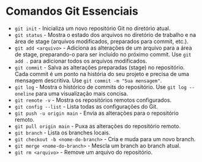 # Comandos Git Essenciais

- `git init` - Inicializa um novo repositório Git no diretório atual.
- `git status` - Mostra o estado dos arquivos no diretório de trabalho e na área de stage (arquivos modificados, preparados para commit, etc.).
- `git add <arquivo>` - Adiciona as alterações de um arquivo para a área de stage, preparando-o para ser incluído no próximo commit. Use `git add .` para adicionar todos os arquivos modificados.
- `git commit` - Salva as alterações preparadas (stage) no repositório. Cada commit é um ponto na história do seu projeto e precisa de uma mensagem descritiva. Use `git commit -m "Sua mensagem"`.
- `git log` - Mostra o histórico de commits do repositório. Use `git log --oneline` para uma visualização mais concisa.
- `git remote -v` - Mostra os repositórios remotos configurados.
- `git config --list` - Lista todas as configurações do Git.
- `git push -u origin main` - Envia as alterações para o repositório remoto.
- `git pull origin main` - Puxa as alterações do repositório remoto.
- `git branch` - Lista os branches locais.
- `git checkout -b <nome-do-branch>` - Cria e muda para um novo branch.
- `git merge <nome-do-branch>` - Mescla um branch ao branch atual.
- `git rm <arquivo>` - Remove um arquivo do repositório.
